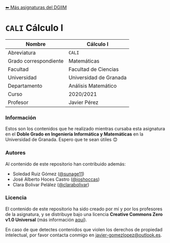[⬅ Más asignaturas del DGIIM](https://github.com/Javi5454-DGIIM)

# `CALI` Cálculo I

| Nombre                | Cálculo I                                                    |
| --------------------- | ------------------------------------------------------------ |
| Abreviatura           | `CALI`                                                       |
| Grado correspondiente | Matemáticas                                   |
| Facultad              | Facultad de Ciencias  |
| Universidad           | Universidad de Granada                                       |
| Departamento          | Análisis Matemático       |
| Curso                 | 2020/2021                                                    |
| Profesor              | Javier Pérez  |

### Información

Estos son los contenidos que he realizado mientras cursaba esta asignatura en el **Doble Grado en Ingeniería Informática y Matemáticas** en la Universidad de Granada. Espero que te sean útiles 😊

### Autores

Al contenido de este repositorio han contribuido además:

* Soledad Ruiz Gómez ([@sunage11](https://github.com/sunage11))
* José Alberto Hoces Castro ([@joshoccas](https://github.com/Joshoccas))
* Clara Bolivar Pelález ([@clarabolivar](https://github.com/clarabolivar))

### Licencia

El contenido de este repositorio ha sido creado por mí y por los profesores de la asignatura, y se distribuye bajo una licencia **Creative Commons Zero v1.0 Universal** (más información [aquí](./LICENSE)).

En caso de que detectes contenidos que violen los derechos de propiedad intelectual, por favor contacta conmigo en [javier-gomezlopez@outlook.es](mailto:javier-gomezlopez@outlook.es).
